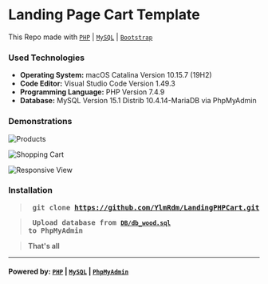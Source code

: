 # Landing Page Cart Template
This Repo made with [`PHP`](https://www.php.net/) | [`MySQL`](https://www.mysql.com/) | [`Bootstrap`](https://getbootstrap.com/)

### Used Technologies
- **Operating System:** macOS Catalina Version 10.15.7 (19H2)
- **Code Editor:** Visual Studio Code Version 1.49.3
- **Programming Language:** PHP Version 7.4.9
- **Database:** MySQL Version 15.1 Distrib 10.4.14-MariaDB via PhpMyAdmin

### Demonstrations
![Products](https://github.com/YlmRdm/LandingPHPCart/tree/main/img/gif/LandingPHPCart.gif=250x250)

![Shopping Cart](https://github.com/YlmRdm/LandingPHPCart/tree/main/img/gif/LandingPHPCart2.gif=250x250)

![Responsive View](https://github.com/YlmRdm/LandingPHPCart/tree/main/img/gif/LandingPHPCart3.gif)


### Installation
> **<pre> git clone https://github.com/YlmRdm/LandingPHPCart.git </pre>**

> **<pre> Upload database from [`DB/db_wood.sql`](https://github.com/YlmRdm/LandingPHPCart/tree/main/DB) to PhpMyAdmin </pre>**

> **That's all** </p>

---
#### Powered by: [`PHP`](https://www.php.net/) | [`MySQL`](https://www.mysql.com/) | [`PhpMyAdmin`](https://www.phpmyadmin.net/)
